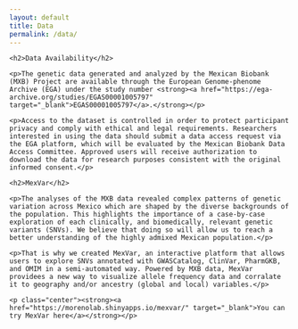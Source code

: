 ```yaml
---
layout: default
title: Data
permalink: /data/
---
```


<section id="data_access_tools">

	<h2>Data Availability</h2>

	<p>The genetic data generated and analyzed by the Mexican Biobank (MXB) Project are available through the European Genome-phenome Archive (EGA) under the study number <strong><a href="https://ega-archive.org/studies/EGAS00001005797" target="_blank">EGAS00001005797</a>.</strong></p>
	
	<p>Access to the dataset is controlled in order to protect participant privacy and comply with ethical and legal requirements. Researchers interested in using the data should submit a data access request via the EGA platform, which will be evaluated by the Mexican Biobank Data Access Committee. Approved users will receive authorization to download the data for research purposes consistent with the original informed consent.</p>

	<h2>MexVar</h2>

	<p>The analyses of the MXB data revealed complex patterns of genetic variation across Mexico which are shaped by the diverse backgrounds of the population. This highlights the importance of a case-by-case exploration of each clinically, and biomedically, relevant genetic variants (SNVs). We believe that doing so will allow us to reach a better understanding of the highly admixed Mexican population.</p>
	
	<p>That is why we created MexVar, an interactive platform that allows users to explore SNVs annotated with GWASCatalog, ClinVar, PharmGKB, and OMIM in a semi-automated way. Powered by MXB data, MexVar providees a new way to visualize allele frequency data and corralate it to geography and/or ancestry (global and local) variables.</p>

	<p class="center"><strong><a href="https://morenolab.shinyapps.io/mexvar/" target="_blank">You can try MexVar here</a></strong></p>

</section>